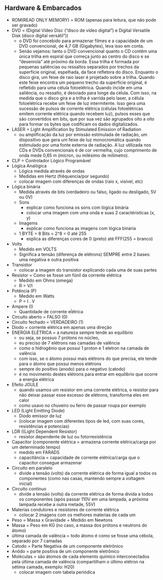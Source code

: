 ## Hardware & Embarcados

 - ROM(READ ONLY MEMORY) =  ROM (apenas para leitura, que não pode ser gravado)
 - DVD = (Digital Vídeo Disc (“disco de vídeo digital”) e Digital Versatile Disk (disco digital versátil”))
    - o DVD foi concebido para armazenar filmes e a capacidade de um DVD convencional, de 4,7 GB (Gigabytes), leva isso em conta.
    - Senão vejamos: tanto o DVD convencional quanto o CD contêm uma única trilha em espiral que começa junto ao centro do disco e se “desenrola” até próximo da borda. Essa trilha é formada por pequenas saliências ou ressaltos separados por trechos da superfície original, espelhada, da face refletora do disco. Enquanto o disco gira, um feixe de raio laser é projetado sobre a trilha. Quando este feixe encontra um pequeno trecho da superfície original, é refletido para uma célula fotoelétrica. Quando incide em uma saliência, ou ressalto, é desviado para longe da célula. Com isso, na medida que o disco gira e a trilha é varrida pelo laser, a célula fotoelétrica recebe um feixe de luz intermitente. Isso gera uma sucessão de pulsos de corrente elétrica (células fotoelétricas emitem corrente elétrica quando recebem luz), pulsos esses que são convertidos em bits, que por sua vez são agrupados oito a oito para formar os bytes que codificam os dados digitalizados.
 - LASER = Light Amplification by Stimulated Emission of Radiation
    - ou amplificação da luz por emissão estimulada de radiação, um dispositivo que gera um feixe de luz monocromática quando estimulado por uma fonte externa de radiação. A luz utilizada nos CDs e DVDs convencionais é de cor vermelha, cujo comprimento de onda mede 0,65 m (mícron, ou milésimo de milímetro).
 - CLP = Controlador Lógico Programável
 - Lógica Analógica
   - Lógica medida através de ondas
   - Medidas em Hertz (frêquencia/por segundo)
   - colocar imagem com diferenças de ondas (raio x, visível, etc)
 - Lógica binária
   - Medida através de bits (verdadeiro ou falso, ligado ou desligado, 5V ou 0V)
   - Sons
     - explicar como funciona os sons com lógica binária
     - colocar uma imagem com uma onda e suas 2 caractéristicas (x, y)
   - Imagems
     - explicar como funciona as imagens com lógica binária
   - 1 BYTE = 8 Bits = 2^8 = 0 até 255
     - explica as diferenças cores de 0 (preto) até FFF(255 = branco)
 - Volts
   - Medido em VOLTS
   - Significa a tensão (diferença de elétrons) SEMPRE entre 2 bases: uma negativa e outra positiva
 - Transistor
   - colocar a imagem do transistor explicando cada uma de suas partes
 - Resistor = Como se fosse um fúnil da corrente elétrica
    - Medido em Ohms (omega)
    - R = V/I
 - Potência (P)
    - Medido em Watts
    - P = I . V
 - Ampere (I)
    - Quantidade de corrente eĺétrica
 - Circuito aberto = FALSO (0)
 - Circuito fechado = VERDADEIRO (1)
 - Diodo = corrente elétrica em apenas uma direção
 - ENERGIA ELÉTRICA = a natureza sempre tende ao equílibrio
   - ou seja, se possuo 7 prótons no núcleo,
   - eu preciso de 7 elétrons nas camadas de valência
   - como o hidrogênio que possui 1 proton e 1 eletron na camada de valência
   - com isso, se o átomo possui mais elétrons do que precisa, ele tende para o átomo que possui menos elétrons
   - sempre do positivo (anodo) para o negativo (catodo)
   - é no movimento destes elétrons para entrar em equilibrio que ocorre a energia elétrica
 - Efeito JOULE
   - quando usamos um resistor em uma corrente elétrica, o resistor para não deixar passar esse excesso de elétrons, transforma eles em calor
   - como usavo no chuveiro ou ferro de passar roupa por exemplo
 - LED (Light Emitting Diode)
   - Diodo emissor de luz
   - (colocar imagem com diferentes tipos de led, com suas cores, resistências e potencias)
 - LDR ((Light Dependent Resistor)
   -  resistor dependente de luz ou fotorresistência
 - Capacitor (componente elétrica = armazena corrente elétrica/carga por um determinado tempo)
   - medido em FARADS
   - capacitância = capacidade de corrente elétrica/carga que o capacitor consegue armazenar
 - Circuito em paralelo
   - divide a tensão (volts) da corrente elétrica de forma igual a todos os componentes (como nas casas, mantendo sempre a voltagem inicial)
 - Circuito contínuo
   - divide a tensão (volts) da corrente elétrica de forma divida a todos os componentes (após passar 110V em uma lampada, a próxima lampada recebe a outra metade, 55V)
 - Materias condutores e resistores de corrente elétrica
   - colocar 2 imagens com os melhores materias de cada um
 - Peso = Massa x Gravidade = Medido em Newtons
 - Massa = Peso em KG (no caso, a massa dos prótons e neutrons do átomo)
 - última camada de valência = todo átomo é como se fosse uma cébola, separado por 7 camadas
 - Catodo = Parte Negativa de um componente eletrônico
 - Anôdo = parte positiva de um componente eletrônico
 - Molèculas = são átomos de cada elemento químico interconectados pela última camada de valência (compartilham o último elétron na sétima camada, exemplo: H20)
   - colocar imagem com tabela periódica